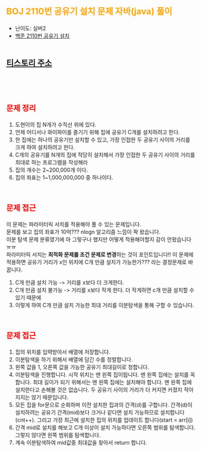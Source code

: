 # <span style="color:orange; font-size:17pt; font-weight:bold">BOJ 2110번 공유기 설치 문제 자바(java)  풀이</span>
- 난이도: 실버2
- [백준 2110번 공유기 설치](https://www.acmicpc.net/problem/2110)
<br><br>

## [티스토리 주소](https://hoho325.tistory.com/)
<br><br>

# <span style="color: red; font-size:15pt">문제 정리</span>
1. 도현이의 집 N개가 수직선 위에 있다.
2. 언제 어디서나 와이파이를 즐기기 위해 집에 공유기 C개를 설치하려고 한다.
3. 한 집에는 하나의 공유기만 설치할 수 있고, 가장 인접한 두 공유기 사이의 거리를 크게 하여 설치하려고 한다.
4. C개의 공유기를 N개의 집에 적당히 설치해서 가장 인접한 두 공유기 사이의 거리를 최대로 하는 프로그램을 작성해라
5. 집의 개수는 2~200,000개 이다.
6. 집의 좌표는 1~1,000,000,000 중 하나이다.
<br><br>

# <span style="color: red; font-size:15pt">문제 접근</span>
이 문제는 파라미터릭 서치를 적용해야 풀 수 있는 문제입니다.  
문제를 보고 집의 좌표가 10억??? nlogn 알고리즘 느낌이 팍 왔습니다.  
이분 탐색 문제 분류였기에 아 그렇구나 했지만 어떻게 적용해야할지 감이 안왔습니다 ㅠㅠ  
파라미터릭 서치는 **최적화 문제를 조건 문제로 변경**하는 것이 포인트입니다!!
이 문제에 적용하면 공유기 거리가 x인 위치에 C개 만큼 설치가 가능한가??? 라는 결정문제로 바꿉니다.  
1. C개 만큼 설치 가능 -> 거리를 x보다 더 크게한다.
2. C개 만큼 설치 불가능 -> 거리를 x보다 작게 한다. 더 작게하면 c개 만큼 설치할 수 있기 때문에
3. 이렇게 하여 C개 만큼 설치 가능한 최대 거리를 이분탐색을 통해 구할 수 있습니다.
<br><br>

# <span style="color: red; font-size:15pt">문제 접근</span>
1. 집의 위치를 입력받아서 배열에 저장합니다.
2. 이분탐색을 하기 위해서 배열에 담긴 수를 정렬합니다.
3. 왼쪽 값을 1, 오른쪽 값을 가능한 공유기 최대길이로 정합니다.
4. 이분탐색을 진행합니다. 시작 위치는 맨 왼쪽 집이됩니다. 맨 왼쪽 집에는 설치를 꼭 합니다. 최대 길이가 되기 위해서는 맨 왼쪽 집에는 설치해야 합니다. 맨 왼쪽 집에 설치한다고 손해볼 것은 없습니다. 두 공유기 사이의 거리가 더 커지면 커졌지 작아지지는 않기 때문입니다.
5. 모든 집을 for문으로 순회하며 이전 설치한 집과의 간격(d)를 구합니다. 간격(d)이 설치하려는 공유기 간격(mid)보다 크거나 같다면 설치 가능하므로 설치합니다(cnt++). 그리고 가장 최근에 설치한 집의 위치를 업데이트 합니다(start = arr[i])
6. 간격 mid로 설치를 해보고 C개 이상이 설치 가능하다면 오른쪽 범위를 탐색합니다. 그렇지 않다면 왼쪽 범위를 탐색합니다.
7. 계속 이분탐색하여 mid값중 최대값을 찾아서 return 합니다.